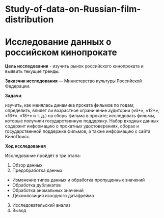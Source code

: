 # Study-of-data-on-Russian-film-distribution

# Исследование данных о российском кинопрокате

__Цель исследования__ - изучить рынок российского кинопроката и выявить текущие тренды.

__Заказчик исследования__ — Министерство культуры Российской Федерации.

__Задачи__:

изучить, как менялась динамика проката фильмов по годам;
определить, влияет ли возрастное ограничение аудитории («6+», «12+», «16+», «18+» и т. д.) на сборы фильма в прокате;
исследовать фильмы, которые получили государственную поддержку.
Набор входных данных содержит информацию о прокатных удостоверениях, сборах и государственной поддержке фильмов, а также информацию с сайта КиноПоиск.

__Ход исследования__

Исследование пройдёт в три этапа:

1. Обзор данных
2. Предобработка данных
* Изменение типов данных и обработка пропущенных значений
* Обработка дубликатов
* Обработка аномальных значений
* Декомпозиция исходного датафрейма
3. Исследовательский анализ
4. Вывод
